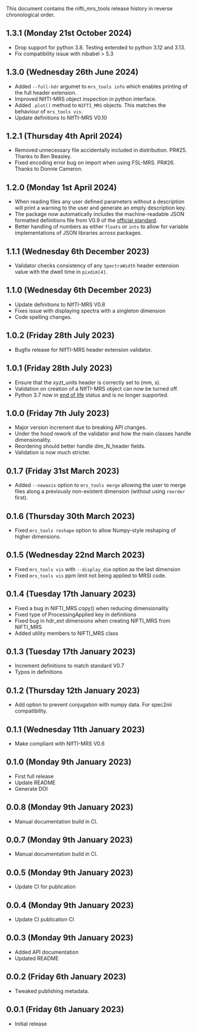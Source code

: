 This document contains the nifti_mrs_tools release history in reverse chronological order.

1.3.1 (Monday 21st October 2024)
--------------------------------
- Drop support for python 3.8. Testing extended to python 3.12 and 3.13.
- Fix compatibility issue with nibabel > 5.3

1.3.0 (Wednesday 26th June 2024)
--------------------------------
- Added `--full-hdr` argumet to `mrs_tools info` which enables printing of the full header extension.
- Improved NIfTI-MRS object inspection in python interface.
- Added `.plot()` method to `NIFTI_MRS` objects. This matches the behaviour of `mrs_tools vis`.
- Update definitions to NIfTI-MRS V0.10

1.2.1 (Thursday 4th April 2024)
-------------------------------
- Removed unnecessary file accidentally included in distribution. PR#25. Thanks to Ben Beasley.
- Fixed encoding error bug on import when using FSL-MRS. PR#26. Thanks to Donnie Cameron.

1.2.0 (Monday 1st April 2024)
-----------------------------
- When reading files any user defined parameters without a description will print a warning to the user and generate an empty description key.
- The package now automatically includes the machine-readable JSON formatted definitions file from V0.9 of the [official standard](https://github.com/wtclarke/mrs_nifti_standard).
- Better handling of numbers as either `floats` or `ints` to allow for variable implementations of JSON libraries across packages.

1.1.1 (Wednesday 6th December 2023)
-----------------------------------
- Validator checks consistency of any `SpectraWidth` header extension value with the dwell time in `pixdim[4]`.

1.1.0 (Wednesday 6th December 2023)
-----------------------------------
- Update definitions to NIfTI-MRS V0.8
- Fixes issue with displaying spectra with a singleton dimension
- Code spelling changes.

1.0.2 (Friday 28th July 2023)
-----------------------------
- Bugfix release for NIfTI-MRS header extension validator.

1.0.1 (Friday 28th July 2023)
-----------------------------
- Ensure that the xyzt_units header is correctly set to (mm, s).
- Validation on creation of a NIfTI-MRS object can now be turned off.
- Python 3.7 now in [end of life](https://devguide.python.org/versions/) status and is no longer supported.

1.0.0 (Friday 7th July 2023)
----------------------------
- Major version increment due to breaking API changes.
- Under the hood rework of the validator and how the main classes handle dimensionality.
- Reordering should better handle dim_N_header fields.
- Validation is now much stricter.

0.1.7 (Friday 31st March 2023)
--------------------------------
- Added `--newaxis` option to `mrs_tools merge` allowing the user to merge files along a previously non-existent dimension (without using `reorder` first).

0.1.6 (Thursday 30th March 2023)
--------------------------------
- Fixed `mrs_tools reshape` option to allow Numpy-style reshaping of higher dimensions.

0.1.5 (Wednesday 22nd March 2023)
---------------------------------
- Fixed `mrs_tools vis` with `--display_dim` option as the last dimension
- Fixed `mrs_tools vis` ppm limit not being applied to MRSI code.

0.1.4 (Tuesday 17th January 2023)
---------------------------------
- Fixed a bug in NIFTI_MRS.copy() when reducing dimensionality
- Fixed type of ProcessingApplied key in definitions
- Fixed bug in hdr_ext dimensions when creating NIFTI_MRS from NIFTI_MRS
- Added utility members to NIFTI_MRS class

0.1.3 (Tuesday 17th January 2023)
---------------------------------
- Increment definitions to match standard V0.7
- Typos in definitions

0.1.2 (Thursday 12th January 2023)
----------------------------------
- Add option to prevent conjugation with numpy data. For spec2nii compatibility.

0.1.1 (Wednesday 11th January 2023)
-----------------------------------
- Make compliant with NIfTI-MRS V0.6

0.1.0 (Monday 9th January 2023)
-------------------------------
- First full release
- Update README
- Generate DOI

0.0.8 (Monday 9th January 2023)
-------------------------------
- Manual documentation build in CI. 

0.0.7 (Monday 9th January 2023)
-------------------------------
- Manual documentation build in CI. 

0.0.5 (Monday 9th January 2023)
-------------------------------
- Update CI for publication 

0.0.4 (Monday 9th January 2023)
-------------------------------
- Update CI publication CI

0.0.3 (Monday 9th January 2023)
-------------------------------
- Added API documentation
- Updated README

0.0.2 (Friday 6th January 2023)
-------------------------------
- Tweaked publishing metadata.

0.0.1 (Friday 6th January 2023)
-------------------------------
- Initial release